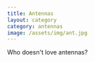 ```yaml
---
title: Antennas
layout: category
category: antennas
image: /assets/img/ant.jpg
---
```


Who doesn't love antennas?


